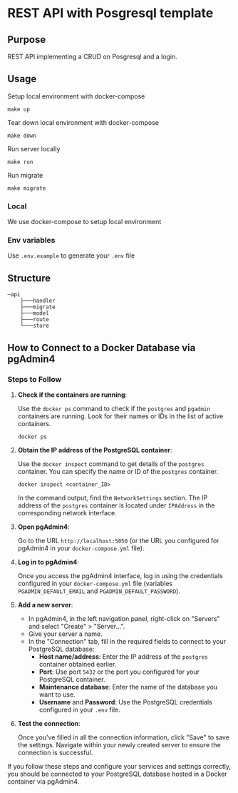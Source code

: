 # REST API with Posgresql template

## Purpose

REST API implementing a CRUD on Posgresql and a login.

## Usage

Setup local environment with docker-compose

```make up```

Tear down local environment with docker-compose

```make down```

Run server locally

```make run```

Run migrate

```make migrate```


### Local

We use docker-compose to setup local environment

### Env variables

Use `.env.example` to generate your `.env` file


## Structure

```
─api
    ├───handler
    ├───migrate
    ├───model
    ├───route
    └───store
```

## How to Connect to a Docker Database via pgAdmin4

### Steps to Follow

1. **Check if the containers are running**:

    Use the `docker ps` command to check if the `postgres` and `pgadmin` containers are running. Look for their names or IDs in the list of active containers.

    ```shell
    docker ps
    ```

2. **Obtain the IP address of the PostgreSQL container**:

    Use the `docker inspect` command to get details of the `postgres` container. You can specify the name or ID of the `postgres` container.

    ```shell
    docker inspect <container_ID>
    ```

    In the command output, find the `NetworkSettings` section. The IP address of the `postgres` container is located under `IPAddress` in the corresponding network interface.

3. **Open pgAdmin4**:

    Go to the URL `http://localhost:5050` (or the URL you configured for pgAdmin4 in your `docker-compose.yml` file).

4. **Log in to pgAdmin4**:

    Once you access the pgAdmin4 interface, log in using the credentials configured in your `docker-compose.yml` file (variables `PGADMIN_DEFAULT_EMAIL` and `PGADMIN_DEFAULT_PASSWORD`).

5. **Add a new server**:

    - In pgAdmin4, in the left navigation panel, right-click on "Servers" and select "Create" > "Server...".
    - Give your server a name.
    - In the "Connection" tab, fill in the required fields to connect to your PostgreSQL database:
        - **Host name/address**: Enter the IP address of the `postgres` container obtained earlier.
        - **Port**: Use port `5432` or the port you configured for your PostgreSQL container.
        - **Maintenance database**: Enter the name of the database you want to use.
        - **Username** and **Password**: Use the PostgreSQL credentials configured in your `.env` file.

6. **Test the connection**:

    Once you've filled in all the connection information, click "Save" to save the settings. Navigate within your newly created server to ensure the connection is successful.

If you follow these steps and configure your services and settings correctly, you should be connected to your PostgreSQL database hosted in a Docker container via pgAdmin4.
